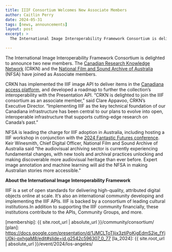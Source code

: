 ```yaml
---
title: IIIF Consortium Welcomes New Associate Members
author: Caitlin Perry
date: 2024-05-31
tags: [news, announcements]
layout: post
excerpt: >
  The International Image Interoperability Framework Consortium is delighted to announce two new members. 

---
```

The International Image Interoperability Framework Consortium is delighted to announce two new members. The [Canadian Research Knowledge Network](https://www.crkn-rcdr.ca/en) (CRKN) and the [National Film and Sound Archive of Australia](https://www.nfsa.gov.au/) (NFSA) have joined as Associate members. 

CRKN has implemented the IIIF image API to deliver items in the [Canadiana access platform](https://www.crkn-rcdr.ca/en/canadiana-collections), and developed a roadmap to further the collection’s interoperability with the Presentation API. “CRKN is delighted to join the IIIF consortium as an associate member,” said Clare Appavoo, CRKN’s Executive Director. “Implementing IIIF as the key technical foundation of our Canadiana infrastructure has been central to our plans to evolve into open, interoperable infrastructure that supports cutting-edge research on Canada’s past.”

NFSA is leading the charge for IIIF adoption in Australia, including hosting a IIIF workshop in conjunction with the [2024 Fantastic Futures conference](https://www.nfsa.gov.au/fantastic-futures-canberra-2024-artificial-intelligence-libraries-archives-and-museums). Keir Winesmith, Chief Digital Officer, National Film and Sound Archive of Australia said “the audiovisual archiving sector is currently experiencing fundamental changes, with new tools and archival practices unlocking and making discoverable more audiovisual heritage than ever before. Expert image annotation and machine learning will aid the NFSA in making Australian stories more accessible." 

**About the International Image Interoperability Framework**

IIIF is a set of open standards for delivering high-quality, attributed digital objects online at scale. It’s also an international community developing and implementing the IIIF APIs. IIIF is backed by a consortium of leading cultural institutions.In addition to supporting the IIIF community financially, these institutions contribute to the APIs, Community Groups, and more.



[membership]: {{ site.root_url | absolute_url }}/community/consortium/
[plan]: https://docs.google.com/presentation/d/1JMCLToTlijx3ztiPoKigEdmS2je_fYjU0kj-pxhgaM8/edit#slide=id.g2542c596307_0_77
[la_2024]: {{ site.root_url | absolute_url }}/event/2024/los-angeles/